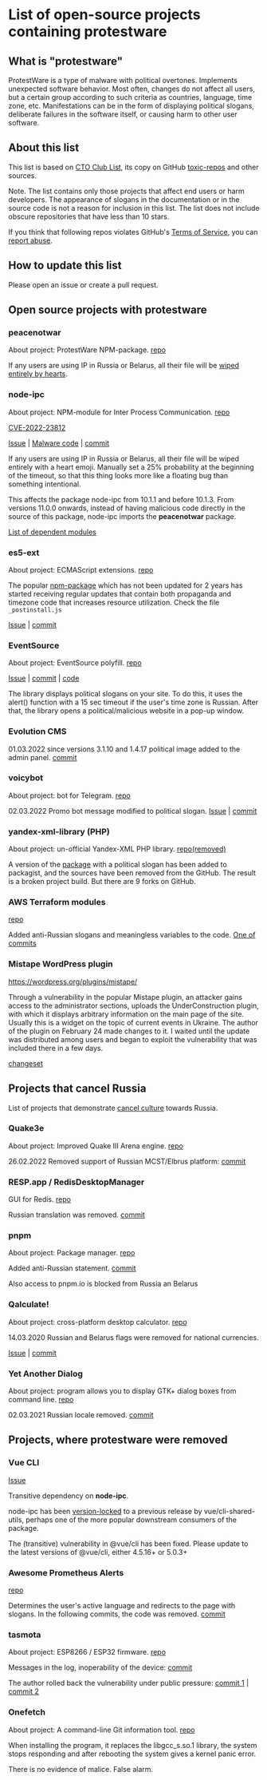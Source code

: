 # List of open-source projects containing protestware

## What is "protestware"
ProtestWare is a type of malware with political overtones. Implements unexpected software behavior. Most often, changes do not affect all users, but a certain group according to such criteria as countries, language, time zone, etc. Manifestations can be in the form of displaying political slogans, deliberate failures in the software itself, or causing harm to other user software.


## About this list

This list is based on [CTO Club List](https://docs.google.com/spreadsheets/d/1H3xPB4PgWeFcHjZ7NOPtrcya_Ua4jUolWm-7z9-jSpQ/htmlview?pru=AAABf7z88MA*ITSp0EBrKinw0LjFWZ9tzQ#gid=2074850979), its copy on GitHub [toxic-repos](https://github.com/stravnik/toxic-repos) and other sources. 

Note. The list contains only those projects that affect end users or harm developers. The appearance of slogans in the documentation or in the source code is not a reason for inclusion in this list. The list does not include obscure repositories that have less than 10 stars.

If you think that following repos violates GitHub's [Terms of Service](https://github.com/site/terms), you can [report abuse](https://support.github.com/contact/report-abuse?category=report-content&report=other).

## How to update this list

Please open an issue or create a pull request.


Open source projects with protestware
-------------------------------------

### peacenotwar

About project: ProtestWare NPM-package. [repo](https://github.com/RIAEvangelist/peacenotwar)

If any users are using IP in Russia or Belarus, all their file will be [wiped entirely by hearts](https://security.snyk.io/vuln/SNYK-JS-PEACENOTWAR-2426724).


### node-ipc

About project: NPM-module for Inter Process Communication. [repo](https://github.com/RIAEvangelist/node-ipc)

[CVE-2022-23812](https://nvd.nist.gov/vuln/detail/CVE-2022-23812)

[Issue](https://github.com/RIAEvangelist/node-ipc/issues/233) |
[Malware code](https://github.com/RIAEvangelist/node-ipc/blob/847047cf7f81ab08352038b2204f0e7633449580/dao/ssl-geospec.js) |
[commit](<https://github.com/RIAEvangelist/node-ipc/commit/1220522453a0388cb4af1a74fe9a0482b6b3a9f3>)

If any users are using IP in Russia or Belarus, all their file will be wiped entirely with a heart emoji.
Manually set a 25% probability at the beginning of the timeout, so that this thing looks more like a floating bug than something intentional.

This affects the package node-ipc from 10.1.1 and before 10.1.3. From versions 11.0.0 onwards, instead of having malicious code directly in the source of this package, node-ipc imports the **peacenotwar** package.

[List of dependent modules](https://github.com/zlw9991/node-ipc-dependencies-list/)


### es5-ext
About project: ECMAScript extensions. [repo](https://github.com/medikoo/es5-ext)

The popular [npm-package](https://www.npmjs.com/package/es5-ext) which has not been updated for 2 years has started receiving regular updates that contain both propaganda and timezone code that increases resource utilization. Check the file `_postinstall.js`

[Issue](https://github.com/medikoo/es5-ext/issues/116) |
[commit](https://github.com/medikoo/es5-ext/commit/28de285ed433b45113f01e4ce7c74e9a356b2af2)


### EventSource

About project: EventSource polyfill. [repo](https://github.com/Yaffle/EventSource)

[Issue](https://github.com/Yaffle/EventSource/issues/199) | [commit](https://github.com/Yaffle/EventSource/commit/de137927e13d8afac153d2485152ccec48948a7a) | [code](https://github.com/Yaffle/EventSource/blob/master/src/eventsource.js#L1032)

The library displays political slogans on your site. To do this, it uses the alert() function with a 15 sec timeout if the user's time zone is Russian. After that, the library opens a political/malicious website in a pop-up window.


### Evolution CMS

01.03.2022 since versions 3.1.10 and 1.4.17 political image added to the admin panel.
[сommit](https://github.com/evolution-cms/evolution/commit/1c586bc76f739264dcf0482530945875fa444b77)


### voicybot 
About project: bot for Telegram. [repo](https://github.com/backmeupplz/voicy)

02.03.2022 Promo bot message modified to political slogan. 
[Issue](https://github.com/backmeupplz/voicy/issues/57) |
[commit](https://github.com/backmeupplz/voicy/commit/1da565a80ab8f2681fddbcf443df60e6a7a15fa5)


### yandex-xml-library (PHP)

About project: un-official Yandex-XML PHP library. [repo(removed)](https://github.com/AntonShevchuk/yandex)

A version of the [package](https://packagist.org/packages/anton-shevchuk/yandex-xml-library) with a political slogan has been added to packagist, and the sources have been removed from the GitHub. The result is a broken project build. But there are 9 forks on GitHub.


### AWS Terraform modules
[repo](https://github.com/terraform-aws-modules)

Added anti-Russian slogans and meaningless variables to the code. [One of commits](https://github.com/terraform-aws-modules/terraform-aws-eks/commit/fad350d5bf36a7e39aa3840926b4c9968e9f594c)


### Mistape WordPress plugin

<https://wordpress.org/plugins/mistape/>

Through a vulnerability in the popular Mistape plugin, an attacker gains access to the administrator sections, uploads the UnderConstruction plugin, with which it displays arbitrary information on the main page of the site. Usually this is a widget on the topic of current events in Ukraine. The author of the plugin on February 24 made changes to it. I waited until the update was distributed among users and began to exploit the vulnerability that was included there in a few days.

[changeset](https://plugins.trac.wordpress.org/changeset/2684407/)


Projects that cancel Russia
---------------------------

List of projects that demonstrate [cancel culture](https://en.wikipedia.org/wiki/Cancel_culture) towards Russia.

### Quake3e

About project: Improved Quake III Arena engine. [repo](https://github.com/ec-/Quake3e)

26.02.2022 Removed support of Russian MCST/Elbrus platform: [commit](https://github.com/ec-/Quake3e/commit/50167f34e361bac156315e53efccb5a5d4acac80)


### RESP.app / RedisDesktopManager
GUI for Redis. [repo](https://github.com/uglide/RedisDesktopManager/)

Russian translation was removed. [commit](https://github.com/uglide/RedisDesktopManager/commit/8b2b357d9d233100f84a69f81ed22b8caa04fa22)


### pnpm

About project: Package manager. [repo](https://github.com/pnpm/pnpm/)

Added anti-Russian statement. [commit](https://github.com/pnpm/pnpm/commit/3c328ec465c597ff558c1f38afbfe2a0c1b02a83)

Also access to pnpm.io is blocked from Russia an Belarus


### Qalculate!

About project: cross-platform desktop calculator. [repo](https://github.com/Qalculate/qalculate-gtk)

14.03.2020 Russian and Belarus flags were removed for national currencies.

[Issue](https://github.com/Qalculate/qalculate-gtk/issues/389) | [commit](https://github.com/Qalculate/qalculate-gtk/commit/74c7413429b386f08028565f16f537204217b456)

### Yet Another Dialog

About project: program allows you to display GTK+ dialog boxes from command line. [repo](https://github.com/v1cont/yad)

02.03.2021 Russian locale removed. [commit](https://github.com/v1cont/yad/commit/e38f7fa71aa9b2dff408ae14ca7133e4fdc4b02a)


Projects, where protestware were removed
----------------------------------------

### Vue CLI

[Issue](https://github.com/vuejs/vue-cli/issues/7054)

Transitive dependency on **node-ipc**.

node-ipc has been [version-locked](https://github.com/vuejs/vue-cli/issues/7051) to a previous release by vue/cli-shared-utils, perhaps one of the more popular downstream consumers of the package.

The (transitive) vulnerability in @vue/cli has been fixed. Please update to the latest versions of @vue/cli, either 4.5.16+ or 5.0.3+


### Awesome Prometheus Alerts	

[repo](https://github.com/samber/awesome-prometheus-alerts)

Determines the user's active language and redirects to the page with slogans. In the following commits, the code was removed. [commit](https://github.com/samber/awesome-prometheus-alerts/commit/6bfcdcca165e57c6fa09a561515c33284caa20c2)


### tasmota	

About project: ESP8266 / ESP32 firmware. [repo](https://github.com/arendst/Tasmota/)

Messages in the log, inoperability of the device:
[commit](https://github.com/arendst/Tasmota/commit/98cbf2587a1a914bbd16996ebb48dd451d3da448)


The author rolled back the vulnerability under public pressure:
[commit 1](https://github.com/arendst/Tasmota/commit/ba32044bb25b820a104428585bf4c91c4e927f88) |
[commit 2](https://github.com/arendst/Tasmota/commit/b4f99bb74704e4a5f85b7ba9e03b126bf1c43320)


### Onefetch

About project: A command-line Git information tool. [repo](https://github.com/o2sh/onefetch)

When installing the program, it replaces the libgcc_s.so.1 library, the system stops responding and after rebooting the system gives a kernel panic error.

There is no evidence of malice. False alarm.
